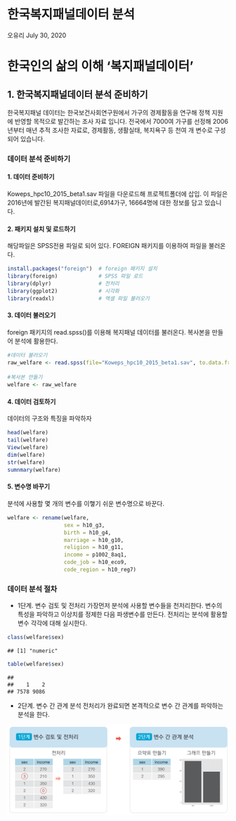 한국복지패널데이터 분석
================
오유리
July 30, 2020

# 한국인의 삶의 이해 ‘복지패널데이터’

## 1\. 한국복지패널데이터 분석 준비하기

한국복지패널 데이터는 한국보건사회연구원에서 가구의 경제활동을 연구해 정책 지원에 반영할 목적으로 발간하는 조사 자료 입니다.
전국에서 7000여 가구를 선정해 2006년부터 매년 추적 조사한 자료로, 경제활동, 생활실태, 복지욕구 등 천여 개
변수로 구성되어 있습니다.

### 데이터 분석 준비하기

#### 1\. 데이터 준비하기

Koweps\_hpc10\_2015\_beta1.sav 파일을 다운로드해 프로젝트폴더에 삽입. 이 파일은 2016년에 발간된
복지패널데이터로,6914가구, 16664명에 대한 정보를 담고 있습니다.

#### 2\. 패키지 설치 및 로드하기

해당파일은 SPSS전용 파일로 되어 있다. FOREIGN 패키지를 이용하여 파일을 불러온다.

``` r
install.packages("foreign")  # foreign 패키지 설치
library(foreign)             # SPSS 파일 로드
library(dplyr)               # 전처리
library(ggplot2)             # 시각화
library(readxl)              # 엑셀 파일 불러오기
```

#### 3\. 데이터 불러오기

foreign 패키지의 read.spss()를 이용해 복지패널 데이터를 불러온다. 복사본을 만들어 분석에 활용한다.

``` r
#데이터 불러오기
raw_welfare <- read.spss(file="Koweps_hpc10_2015_beta1.sav", to.data.frame=T)

#복사본 만들기
welfare <- raw_welfare
```

#### 4\. 데이터 검토하기

데이터의 구조와 특징을 파악하자

``` r
head(welfare)
tail(welfare)
View(welfare)
dim(welfare)
str(welfare)
sumnmary(welfare)
```

#### 5\. 변수명 바꾸기

분석에 사용할 몇 개의 변수를 이햏기 쉬운 변수명으로 바꾼다.

``` r
welfare <- rename(welfare, 
                  sex = h10_g3,
                  birth = h10_g4,
                  marriage = h10_g10,
                  religion = h10_g11,
                  income = p1002_8aq1,
                  code_job = h10_eco9,
                  code_region = h10_reg7)
```

### 데이터 분석 절차

  - 1단계. 변수 검토 및 전처리 가장먼저 분석에 사용할 변수들을 천저리한다. 변수의 특성을 파악하고 이상치를 정제한 다음
    파생변수를 만든다. 전처리는 분석에 활용할 변수 각각에 대해 실시한다.

<!-- end list -->

``` r
class(welfare$sex)
```

    ## [1] "numeric"

``` r
table(welfare$sex)
```

    ## 
    ##    1    2 
    ## 7578 9086

  - 2단계. 변수 간 관계 분석 전처리가 완료되면 본격적으로 변수 간 관계를 파악하는 분석을 한다.

![](img/09_01.png)
